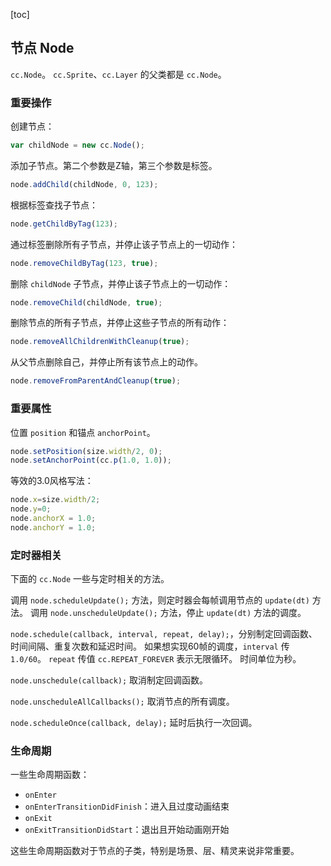 [toc]

## 节点 Node

`cc.Node`。 `cc.Sprite`、`cc.Layer` 的父类都是 `cc.Node`。

### 重要操作

创建节点：

```js
var childNode = new cc.Node();
```

添加子节点。第二个参数是Z轴，第三个参数是标签。

```js
node.addChild(childNode, 0, 123);
```

根据标签查找子节点：

```js
node.getChildByTag(123);
```

通过标签删除所有子节点，并停止该子节点上的一切动作：

```js
node.removeChildByTag(123, true);
```

删除 `childNode` 子节点，并停止该子节点上的一切动作：

```js
node.removeChild(childNode, true);
```

删除节点的所有子节点，并停止这些子节点的所有动作：

```js
node.removeAllChildrenWithCleanup(true);
```

从父节点删除自己，并停止所有该节点上的动作。

```js
node.removeFromParentAndCleanup(true);
```

### 重要属性

位置 `position` 和锚点 `anchorPoint`。

```js
node.setPosition(size.width/2, 0);
node.setAnchorPoint(cc.p(1.0, 1.0));
```

等效的3.0风格写法：

```js
node.x=size.width/2;
node.y=0;
node.anchorX = 1.0;
node.anchorY = 1.0;
```

### 定时器相关

下面的 `cc.Node` 一些与定时相关的方法。

调用 `node.scheduleUpdate();` 方法，则定时器会每帧调用节点的 `update(dt)` 方法。
调用 `node.unscheduleUpdate();` 方法，停止 `update(dt)` 方法的调度。

`node.schedule(callback, interval, repeat, delay);`，分别制定回调函数、时间间隔、重复次数和延迟时间。
如果想实现60帧的调度，`interval` 传 `1.0/60`。
`repeat` 传值 `cc.REPEAT_FOREVER` 表示无限循环。
时间单位为秒。

`node.unschedule(callback);` 取消制定回调函数。

`node.unscheduleAllCallbacks();` 取消节点的所有调度。

`node.scheduleOnce(callback, delay);` 延时后执行一次回调。

### 生命周期

一些生命周期函数：

- `onEnter`
- `onEnterTransitionDidFinish`：进入且过度动画结束
- `onExit`
- `onExitTransitionDidStart`：退出且开始动画刚开始

这些生命周期函数对于节点的子类，特别是场景、层、精灵来说非常重要。


